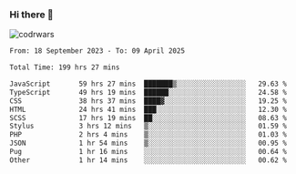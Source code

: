 ### Hi there 👋


![codrwars](https://www.codewars.com/users/rsschool_c9af20f58c35c696/badges/micro) 

<!--START_SECTION:waka-->

```txt
From: 18 September 2023 - To: 09 April 2025

Total Time: 199 hrs 27 mins

JavaScript       59 hrs 27 mins  ███████▒░░░░░░░░░░░░░░░░░   29.63 %
TypeScript       49 hrs 19 mins  ██████░░░░░░░░░░░░░░░░░░░   24.58 %
CSS              38 hrs 37 mins  ████▓░░░░░░░░░░░░░░░░░░░░   19.25 %
HTML             24 hrs 41 mins  ███░░░░░░░░░░░░░░░░░░░░░░   12.30 %
SCSS             17 hrs 19 mins  ██░░░░░░░░░░░░░░░░░░░░░░░   08.63 %
Stylus           3 hrs 12 mins   ▒░░░░░░░░░░░░░░░░░░░░░░░░   01.59 %
PHP              2 hrs 4 mins    ▒░░░░░░░░░░░░░░░░░░░░░░░░   01.03 %
JSON             1 hr 54 mins    ▒░░░░░░░░░░░░░░░░░░░░░░░░   00.95 %
Pug              1 hr 16 mins    ░░░░░░░░░░░░░░░░░░░░░░░░░   00.64 %
Other            1 hr 14 mins    ░░░░░░░░░░░░░░░░░░░░░░░░░   00.62 %
```

<!--END_SECTION:waka-->
